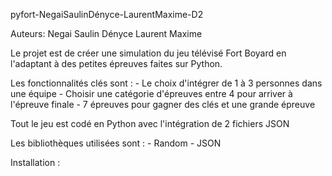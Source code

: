 pyfort-NegaiSaulinDényce-LaurentMaxime-D2

Auteurs:
    Negai Saulin Dényce
    Laurent Maxime

Le projet est de créer une simulation du jeu télévisé Fort Boyard en l'adaptant à des petites épreuves faites sur Python.

Les fonctionnalités clés sont :
    - Le choix d'intégrer de 1 à 3 personnes dans une équipe
    - Choisir une catégorie d'épreuves entre 4 pour arriver à l'épreuve finale
    - 7 épreuves pour gagner des clés et une grande épreuve

Tout le jeu est codé en Python avec l'intégration de 2 fichiers JSON

Les bibliothèques utilisées sont :
    - Random
    - JSON

Installation :
